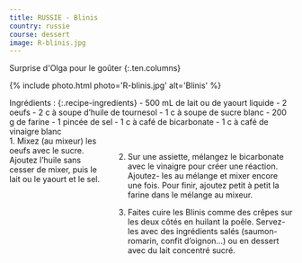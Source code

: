 ```yaml
---
title: RUSSIE - Blinis
country: russie
course: dessert
image: R-blinis.jpg
---
```


Surprise d'Olga pour le goûter
{:.ten.columns}
<!--fin extrait-->

{% include photo.html photo='R-blinis.jpg' alt='Blinis' %}

<div class="four columns" markdown="1">
Ingrédients :
{:.recipe-ingredients}
- 500 mL de lait ou de yaourt liquide
- 2 oeufs
- 2 c à soupe d’huile de tournesol
- 1 c à soupe de sucre blanc
- 200 g de farine
- 1 pincée de sel
- 1 c à café de bicarbonate
- 1 c à café de vinaigre blanc
</div>

<div class="ten columns" markdown="1">
1. Mixez (au mixeur) les oeufs avec le sucre. Ajoutez l’huile sans cesser de mixer, puis le lait ou le yaourt et le sel.

2. Sur une assiette, mélangez le bicarbonate avec le vinaigre pour créer une réaction. Ajoutez- les au mélange et mixer encore une fois. Pour finir, ajoutez petit à petit la farine dans le mélange au mixeur.

3. Faites cuire les Blinis comme des crêpes sur les deux côtés en huilant la poêle. Servez-les avec des ingrédients salés (saumon-romarin, confit d’oignon…) ou en dessert avec du lait concentré sucré.
</div>
